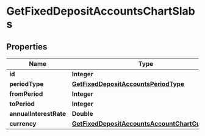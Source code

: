 

# GetFixedDepositAccountsChartSlabs

## Properties

Name | Type | Description | Notes
------------ | ------------- | ------------- | -------------
**id** | **Integer** |  |  [optional]
**periodType** | [**GetFixedDepositAccountsPeriodType**](GetFixedDepositAccountsPeriodType.md) |  |  [optional]
**fromPeriod** | **Integer** |  |  [optional]
**toPeriod** | **Integer** |  |  [optional]
**annualInterestRate** | **Double** |  |  [optional]
**currency** | [**GetFixedDepositAccountsAccountChartCurrency**](GetFixedDepositAccountsAccountChartCurrency.md) |  |  [optional]



